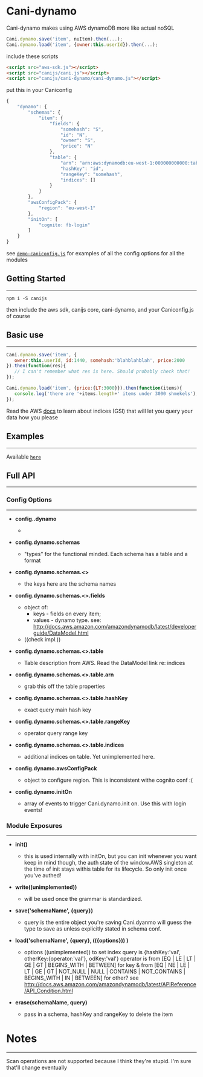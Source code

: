 # Cani-dynamo

Cani-dynamo makes using AWS dynamoDB more like actual noSQL
```js
Cani.dynamo.save('item', nuItem).then(...);
Cani.dynamo.load('item', {owner:this.userId}).then(...);
```


include these scripts

```html
<script src="aws-sdk.js"></script>
<script src="canijs/cani.js"></script>
<script src="canijs/cani-dynamo/cani-dynamo.js"></script>
```

put this in your Caniconfig

```js
{
    "dynamo": {
        "schemas": {
            "item": {
                "fields": {
                    "somehash": "S",
                    "id": "N",
                    "owner": "S",
                    "price": "N"
                },
                "table": {
                    "arn": "arn:aws:dynamodb:eu-west-1:000000000000:table/tableName",
                    "hashKey": "id",
                    "rangeKey": "somehash",
                    "indices": []
                }
            }
        },
        "awsConfigPack": {
            "region": "eu-west-1"
        },
        "initOn": [
            "cognito: fb-login"
        ]
    }
}
```

see [`demo-caniconfig.js`](https://github.com/nikfrank/canijs/blob/master/src/docs/democonfig.js)
for examples of all the config options for all the modules


## Getting Started
---

```
npm i -S canijs
```

then include the aws sdk, canijs core, cani-dynamo, and your Caniconfig.js of course


## Basic use
---

```js
Cani.dynamo.save('item', {
   owner:this.userId, id:1440, somehash:'blahblahblah', price:2000
}).then(function(res){
   // I can't remember what res is here. Should probably check that!
});
```
```js
Cani.dynamo.load('item', {price:{LT:3000}}).then(function(items){
   console.log('there are '+items.length+' items under 3000 shmekels');
});
```

Read the AWS [docs](http://docs.aws.amazon.com/AWSJavaScriptSDK/latest/AWS/DynamoDB.html)
to learn about indices (GSI) that will let you query your data how you please
## Examples
---

Available [`here`](https://github.com/nikfrank/canijs/tree/master/cani-dynamo/example)


## Full API
---

### Config Options
---



* **config..dynamo**

  * 

* **config.dynamo.schemas**

  * "types" for the functional minded. Each schema has a table and a format



* **config.dynamo.schemas.<<schemaName>>**

  * the keys here are the schema names



* **config.dynamo.schemas.<<schemaName>>.fields**

  * object of:
    * keys - fields on every item; 
    *  values - dynamo type. see: http://docs.aws.amazon.com/amazondynamodb/latest/developerguide/DataModel.html
  * ((check impl.))



* **config.dynamo.schemas.<<schemaName>>.table**

  * Table description from AWS. Read the DataModel link re: indices



* **config.dynamo.schemas.<<schemaName>>.table.arn**

  * grab this off the table properties



* **config.dynamo.schemas.<<schemaName>>.table.hashKey**

  * exact query main hash key



* **config.dynamo.schemas.<<schemaName>>.table.rangeKey**

  * operator query range key



* **config.dynamo.schemas.<<schemaName>>.table.indices**

  * additional indices on table. Yet unimplemented here.






* **config.dynamo.awsConfigPack**

  * object to configure region. This is inconsistent withe cognito conf :(



* **config.dynamo.initOn**

  * array of events to trigger Cani.dynamo.init on. Use this with login events!




### Module Exposures
---

* **init()**
  *  this is used internally with initOn, but you can init whenever you want
    keep in mind though, the auth state of the window.AWS singleton at the time of init
    stays withis table for its lifecycle. So only init once you've authed!

* **write((unimplemented))**
  *  will be used once the grammar is standardized.

* **save('schemaName', {query})**
  *  query is the entire object you're saving
    Cani.dyanmo will guess the type to save as unless explicitly stated in schema conf.

* **load('schemaName', {query}, (({options})) )**
  *  options ((unimplemented)) to set index
    query is {hashKey:'val', otherKey:{operator:'val'}, odKey:'val'}
    operator is from [EQ | LE | LT | GE | GT | BEGINS_WITH | BETWEEN] for key &
    from [EQ | NE | LE | LT | GE | GT | NOT_NULL | NULL | CONTAINS | NOT_CONTAINS | BEGINS_WITH | IN | BETWEEN] for other?
    see http://docs.aws.amazon.com/amazondynamodb/latest/APIReference/API_Condition.html

* **erase(schemaName, query)**
  *  pass in a schema, hashKey and rangeKey to delete the item


# Notes
---

Scan operations are not supported because I think they're stupid. I'm sure that'll change eventually